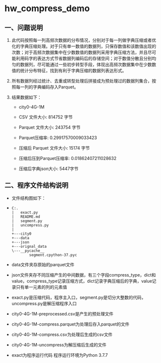 # hw_compress_demo

## 一、问题说明

1. 此代码按照每一列高频次数据的分布情况，分别对于每一列做字典压缩或者优化的字典压缩处理。对于只有单一数值的数据列，只保存数值和该数值出现的次数；对于高频次数据集中在少数数值的数据列采用字典压缩方法，并且尽可能利用码字的表达方式节省数据列编码后的存储空间；对于数值分散且分别均匀的数据列，尽可能通过一些初步转型手段，体现出高频次数据集中在少数数值的统计分布特征，找到有利于字典压缩的数据列表达形式。

2. 所有数据列经过统计、去重或转型处理后拼接成为预处理过的数据列集合，按照每一列的字典编码存入Parquet。

3. 结果数据如下：
   
   - city0-4G-1M
   
   - CSV 文件大小: 814752 字节
   
   - Parquet 文件大小: 243754 字节
   
   - Parquet压缩率: 0.29917570009033423
   
   - 压缩后 Parquet 文件大小: 15174 字节
   
   - 压缩后压到Parquet压缩率: 0.01862407211028632
   
   - 压缩后字典json大小: 5447字节

## 二、程序文件结构说明

- 文件结构图如下：

- ```
  C:.
  |   exact.py
  |   README.md
  |   segment.py
  |   uncompress.py
  |
  +---city0
  +---data
  +---json
  +---orignal_data
  \---__pycache__
          segment.cpython-37.pyc
  ```

- data文件夹存原始的parquet文件

- json文件夹存不同压缩产生的中间数据，有三个字段compress_type，dict和value，compress_type记录压缩方式，dict记录字典压缩后的字典，value记录只有单一元素的列的元素值

- exact.py是压缩代码，程序主入口，segment.py是切分大整数的代码，uncompress.py是解压缩程序入口

- city0-4G-1M-preprocessed.csv是产生的预处理文件

- city0-4G-1M-compress.parquet为处理后存入parquet的文件

- city0-4G-1M-compress.csv为处理后生成的csv文件

- city0-4G-1M-uncompress为解压缩后生成的文件

- exact为程序运行代码 程序运行环境为Python 3.7.7

